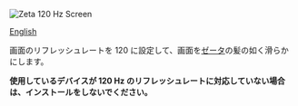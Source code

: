 ![Zeta 120 Hz Screen](https://github.com/user-attachments/assets/69fb084e-396d-4fba-a608-c6e477a18834)

[English](./README.md)

画面のリフレッシュレートを 120 に設定して、画面を[ゼータ](https://hololive.hololivepro.com/talents/vestia-zeta/)の髪の如く滑らかにします。

**使用しているデバイスが 120 Hz のリフレッシュレートに対応していない場合は、インストールをしないでください。**

